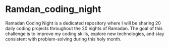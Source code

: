 # Ramdan_coding_night
Ramadan Coding Night is a dedicated repository where I will be sharing 20 daily coding projects throughout the 20 nights of Ramadan. The goal of this challenge is to improve my coding skills, explore new technologies, and stay consistent with problem-solving during this holy month.
